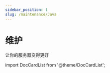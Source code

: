 ```yaml
---
sidebar_position: 1
slug: /maintenance/Java
---
```


# 维护

让你的服务器变得更好

import DocCardList from '@theme/DocCardList';

<DocCardList />